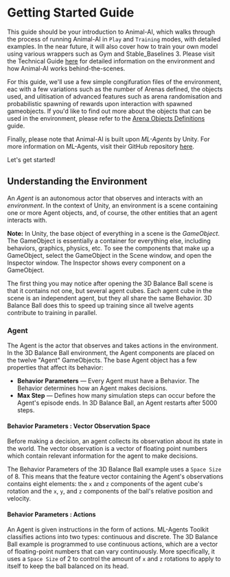 # Getting Started Guide

This guide should be your introduction to Animal-AI, which walks through the process of running Animal-AI in `Play` and `Training` modes, with detailed examples. In the near future, it will also cover how to train your own model using various wrappers such as Gym and Stable_Baselines 3. Please visit the Technical Guide [here](docs\Technical-Overview.md) for detailed information on the environment and how Animal-AI works behind-the-scenes.

For this guide, we'll use a few simple congifuration files of the environment, eac with a few variations such as the number of Arenas defined, the objects used, and ulitisation of advanced features such as arena randomisation and probabilistic spawning of rewards upon interaction with spawned gameobjects. If you'd like to find out more about the objects that can be used in the environment, please refer to the [Arena Objects Definitions](Objects.md) guide.

Finally, please note that Animal-AI is built upon _ML-Agents_ by Unity. For more information on ML-Agents, visit their GitHub repository [here](https://github.com/Unity-Technologies/ml-agents).

Let's get started!


## Understanding the Environment

An _Agent_ is an autonomous actor that observes and interacts with an _environment_. In the context of Unity, an environment is a scene containing one or more Agent objects, and, of course, the other entities that an agent interacts with.


**Note:** In Unity, the base object of everything in a scene is the
_GameObject_. The GameObject is essentially a container for everything else,
including behaviors, graphics, physics, etc. To see the components that make up
a GameObject, select the GameObject in the Scene window, and open the Inspector
window. The Inspector shows every component on a GameObject.

The first thing you may notice after opening the 3D Balance Ball scene is that
it contains not one, but several agent cubes. Each agent cube in the scene is an
independent agent, but they all share the same Behavior. 3D Balance Ball does
this to speed up training since all twelve agents contribute to training in
parallel.

### Agent

The Agent is the actor that observes and takes actions in the environment. In
the 3D Balance Ball environment, the Agent components are placed on the twelve
"Agent" GameObjects. The base Agent object has a few properties that affect its
behavior:

- **Behavior Parameters** — Every Agent must have a Behavior. The Behavior
  determines how an Agent makes decisions.
- **Max Step** — Defines how many simulation steps can occur before the Agent's
  episode ends. In 3D Balance Ball, an Agent restarts after 5000 steps.

#### Behavior Parameters : Vector Observation Space

Before making a decision, an agent collects its observation about its state in
the world. The vector observation is a vector of floating point numbers which
contain relevant information for the agent to make decisions.

The Behavior Parameters of the 3D Balance Ball example uses a `Space Size` of 8.
This means that the feature vector containing the Agent's observations contains
eight elements: the `x` and `z` components of the agent cube's rotation and the
`x`, `y`, and `z` components of the ball's relative position and velocity.

#### Behavior Parameters : Actions

An Agent is given instructions in the form of actions.
ML-Agents Toolkit classifies actions into two types: continuous and discrete.
The 3D Balance Ball example is programmed to use continuous actions, which
are a vector of floating-point numbers that can vary continuously. More specifically,
it uses a `Space Size` of 2 to control the amount of `x` and `z` rotations to apply to
itself to keep the ball balanced on its head.

